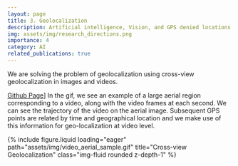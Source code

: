 ```yaml
---
layout: page
title: 3. Geolocalization
description: Artificial intelligence, Vision, and GPS denied locations
img: assets/img/research_directions.png
importance: 4
category: AI
related_publications: true
---
```


We are solving the problem of geolocalization using cross-view geolocalization in images and videos. 

[Github Page](https://github.com/svyas23/GAMa/blob/main/README.md)]
In the gif, we see an example of a large aerial region corresponding to a video, along with the video frames at each second. We can see the trajectory of the video on the aerial image. Subsequent GPS points are related by time and geographical location and we make use of this information for geo-localization at video level.

{% include figure.liquid loading="eager" path="assets/img/video_aerial_sample.gif" title="Cross-view Geolocalization" class="img-fluid rounded z-depth-1" %}
